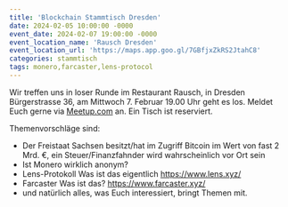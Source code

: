 ```yaml
---
title: 'Blockchain Stammtisch Dresden'
date: 2024-02-05 10:00:00 -0000
event_date: 2024-02-07 19:00:00 -0000
event_location_name: 'Rausch Dresden'
event_location_url: 'https://maps.app.goo.gl/7GBfjxZkRS2JtahC8'
categories: stammtisch
tags: monero,farcaster,lens-protocol
---
```


Wir treffen uns in loser Runde im Restaurant Rausch, in Dresden Bürgerstrasse 36, am Mittwoch 7. Februar 19.00 Uhr geht es los. Meldet Euch gerne via [Meetup.com](https://www.meetup.com/de-DE/blockchainmeetupsaxony/events/299009391/) an. Ein Tisch ist reserviert.

Themenvorschläge sind:

- Der Freistaat Sachsen besitzt/hat im Zugriff Bitcoin im Wert von fast 2 Mrd. €, ein Steuer/Finanzfahnder wird wahrscheinlich vor Ort sein
- Ist Monero wirklich anonym?
- Lens-Protokoll Was ist das eigentlich https://www.lens.xyz/
- Farcaster Was ist das? https://www.farcaster.xyz/
- und natürlich alles, was Euch interessiert, bringt Themen mit.
